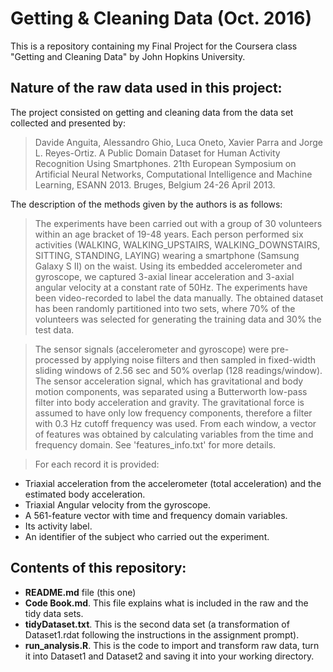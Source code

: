 # Getting & Cleaning Data (Oct. 2016)

This is a repository containing my Final Project for the Coursera class "Getting and Cleaning Data" by John Hopkins University.

Nature of the raw data used in this project:
--------------------------------------------
The project consisted on getting and cleaning data from the data set collected and presented by:
  >Davide Anguita, Alessandro Ghio, Luca Oneto, Xavier Parra and Jorge L. Reyes-Ortiz. 
  A Public Domain Dataset for Human Activity Recognition Using Smartphones. 
  21th European Symposium on Artificial Neural Networks, Computational 
  Intelligence and Machine Learning, ESANN 2013. Bruges, Belgium 24-26 April 2013.

The description of the methods given by the authors is as follows:
> The experiments have been carried out with a group of 30 volunteers within an age bracket of 19-48 years. Each person performed six activities (WALKING, WALKING_UPSTAIRS, WALKING_DOWNSTAIRS, SITTING, STANDING, LAYING) wearing a smartphone (Samsung Galaxy S II) on the waist. Using its embedded accelerometer and gyroscope, we captured 3-axial linear acceleration and 3-axial angular velocity at a constant rate of 50Hz. The experiments have been video-recorded to label the data manually. The obtained dataset has been randomly partitioned into two sets, where 70% of the volunteers was selected for generating the training data and 30% the test data. 

> The sensor signals (accelerometer and gyroscope) were pre-processed by applying noise filters and then sampled in fixed-width sliding windows of 2.56 sec and 50% overlap (128 readings/window). The sensor acceleration signal, which has gravitational and body motion components, was separated using a Butterworth low-pass filter into body acceleration and gravity. The gravitational force is assumed to have only low frequency components, therefore a filter with 0.3 Hz cutoff frequency was used. From each window, a vector of features was obtained by calculating variables from the time and frequency domain. See 'features_info.txt' for more details.

> For each record it is provided:
- Triaxial acceleration from the accelerometer (total acceleration) and the estimated body acceleration.
- Triaxial Angular velocity from the gyroscope. 
- A 561-feature vector with time and frequency domain variables. 
- Its activity label. 
- An identifier of the subject who carried out the experiment.

Contents of this repository:
-----------------------------
- **README.md** file (this one)
- **Code Book.md**. This file explains what is included in the raw and the tidy data sets.
- **tidyDataset.txt**. This is the second data set (a transformation of Dataset1.rdat following the instructions in the assignment prompt).
- **run_analysis.R**. This is the code to import and transform raw data, turn it into Dataset1 and Dataset2 and saving it into your working directory.
